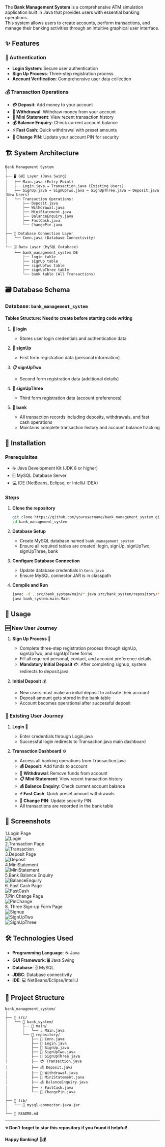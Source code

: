 The **Bank Management System** is a comprehensive ATM simulation application built in Java that provides users with essential banking operations.   <br>
This system allows users to create accounts, perform transactions, and manage their banking activities through an intuitive graphical user interface.

## ✨ Features

### 🔐 Authentication
- **Login System**: Secure user authentication
- **Sign Up Process**: Three-step registration process
- **Account Verification**: Comprehensive user data collection

### 💰 Transaction Operations
- **💳 Deposit**: Add money to your account
- **💸 Withdrawal**: Withdraw money from your account
- **📄 Mini Statement**: View recent transaction history
- **💰 Balance Enquiry**: Check current account balance
- **⚡ Fast Cash**: Quick withdrawal with preset amounts
- **🔢 Change PIN**: Update your account PIN for security

## 🏗️ System Architecture

```
Bank Management System
│
├── 🖥️ GUI Layer (Java Swing)
│   ├── Main.java (Entry Point)
│   ├── Login.java → Transaction.java (Existing Users)
│   ├── SignUp.java → SignUpTwo.java → SignUpThree.java → Deposit.java (New Users)
│   └── Transaction Operations:
│       ├── Deposit.java
│       ├── Withdrawal.java
│       ├── MiniStatement.java
│       ├── BalanceEnquiry.java
│       ├── FastCash.java
│       └── ChangePin.java
│
├── 🔄 Database Connection Layer
│   └── Conn.java (Database Connectivity)
│
└── 🗄️ Data Layer (MySQL Database)
    └── bank_management_system DB
        ├── login table
        ├── signUp table
        ├── signUpTwo table  
        ├── signUpThree table
        └── bank table (All Transactions)
```

## 🗃️ Database Schema

### Database: `bank_management_system`

#### Tables Structure: Need to create before starting code writing

1. **🔑 login**
   - Stores user login credentials and authentication data

2. **👤 signUp**
   - First form registration data (personal information)

3. **📋 signUpTwo**
   - Second form registration data (additional details)

4. **🏦 signUpThree**
   - Third form registration data (account preferences)

5. **💼 bank**
   - All transaction records including deposits, withdrawals, and fast cash operations
   - Maintains complete transaction history and account balance tracking

## 🚀 Installation

### Prerequisites
- ☕ Java Development Kit (JDK 8 or higher)
- 🗄️ MySQL Database Server
- 💻 IDE (NetBeans, Eclipse, or IntelliJ IDEA)

### Steps
1. **Clone the repository**
   ```bash
   git clone https://github.com/yourusername/bank_management_system.git
   cd bank_management_system
   ```

2. **Database Setup**
   - Create MySQL database named `bank_management_system`
   - Ensure all required tables are created: login, signUp, signUpTwo, signUpThree, bank

3. **Configure Database Connection**
   - Update database credentials in `Conn.java`
   - Ensure MySQL connector JAR is in classpath

4. **Compile and Run**
   ```bash
   javac -d . src/bank_system/main/*.java src/bank_system/repository/*.java
   java bank_system.main.Main
   ```

## 📱 Usage

### 🆕 New User Journey
1. **Sign Up Process** 📝
   - Complete three-step registration process through signUp, signUpTwo, and signUpThree forms
   - Fill all required personal, contact, and account preference details
   - **Mandatory Initial Deposit** 💳: After completing signup, system redirects to deposit.java

2. **Initial Deposit** 💰
   - New users must make an initial deposit to activate their account
   - Deposit amount gets stored in the bank table
   - Account becomes operational after successful deposit

### 🔄 Existing User Journey
1. **Login** 🔐
   - Enter credentials through Login.java
   - Successful login redirects to Transaction.java main dashboard

2. **Transaction Dashboard** ⚙️
   - Access all banking operations from Transaction.java
   - **💰 Deposit**: Add funds to account
   - **💸 Withdrawal**: Remove funds from account  
   - **📋 Mini Statement**: View recent transaction history
   - **💰 Balance Enquiry**: Check current account balance
   - **⚡ Fast Cash**: Quick preset amount withdrawals
   - **🔢 Change PIN**: Update security PIN
   - All transactions are recorded in the bank table

## 📸 Screenshots
1.Login Page <br>
![Login](screenshot/Login.PNG)   <br>
2.Transaction Page  <br>
![Transaction](screenshot/Transaction.PNG)  <br>
3.Deposit Page  <br>
![Deposit](screenshot/Deposit.PNG)  <br>
4.MiniStatement  <br>
![MiniStatement](screenshot/MiniStatement.PNG)  <br>
5.Bank Balance Enquiry  <br>
![BalanceEnquiry](screenshot/BalanceEnquiry.PNG)  <br>
6. Fast Cash Page  <br>
![FastCash](screenshot/FastCash.PNG)   <br>
7.Pin Change Page  <br>
![PinChange](screenshot/PinChange.PNG)   <br>
8. Three Sign-up Form Page   <br>
![Signup](screenshot/SignUp.PNG)   <br>
![SignUpTwo](screenshot/SignUpTwo.PNG)   <br>
![SignUpThree](screenshot/SignUpThree.PNG)   <br>


## 🛠️ Technologies Used

- **Programming Language**: ☕ Java
- **GUI Framework**: 🖥️ Java Swing
- **Database**: 🗄️ MySQL
- **JDBC**: Database connectivity
- **IDE**: 💻 NetBeans/Eclipse/IntelliJ

## 📁 Project Structure

```
bank_management_system/
│
├── 📂 src/
│   └── 📂 bank_system/
│       ├── 📂 main/
│       │   └── ☕ Main.java
│       └── 📂 repository/
│           ├── 🔗 Conn.java
│           ├── 🔐 Login.java
│           ├── 📝 SignUp.java
│           ├── 📝 SignUpTwo.java
│           ├── 📝 SignUpThree.java
│           ├── 💳 Transaction.java
│           ├── 💰 Deposit.java
│           ├── 💸 Withdrawal.java
│           ├── 📄 MiniStatement.java
│           ├── 💰 BalanceEnquiry.java
│           ├── ⚡ FastCash.java
│           └── 🔢 ChangePin.java
│
├── 📂 lib/
│   └── 🔌 mysql-connector-java.jar
│
└── 📖 README.md
```
---

**⭐ Don't forget to star this repository if you found it helpful!**

**Happy Banking! 🏦💰**
